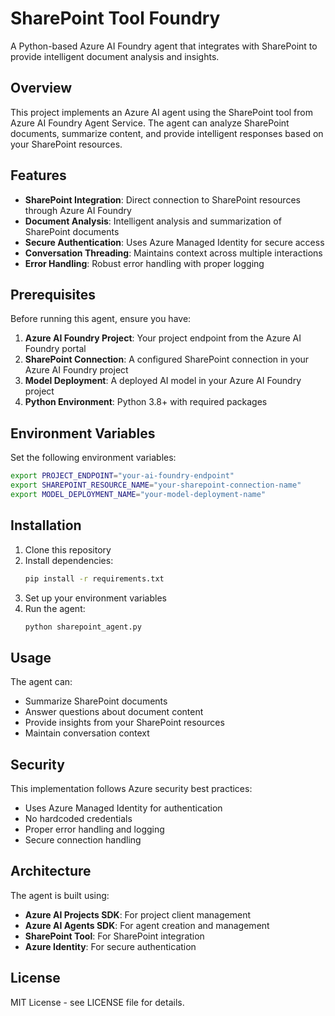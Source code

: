 # SharePoint Tool Foundry

A Python-based Azure AI Foundry agent that integrates with SharePoint to provide intelligent document analysis and insights.

## Overview

This project implements an Azure AI agent using the SharePoint tool from Azure AI Foundry Agent Service. The agent can analyze SharePoint documents, summarize content, and provide intelligent responses based on your SharePoint resources.

## Features

- **SharePoint Integration**: Direct connection to SharePoint resources through Azure AI Foundry
- **Document Analysis**: Intelligent analysis and summarization of SharePoint documents
- **Secure Authentication**: Uses Azure Managed Identity for secure access
- **Conversation Threading**: Maintains context across multiple interactions
- **Error Handling**: Robust error handling with proper logging

## Prerequisites

Before running this agent, ensure you have:

1. **Azure AI Foundry Project**: Your project endpoint from the Azure AI Foundry portal
2. **SharePoint Connection**: A configured SharePoint connection in your Azure AI Foundry project
3. **Model Deployment**: A deployed AI model in your Azure AI Foundry project
4. **Python Environment**: Python 3.8+ with required packages

## Environment Variables

Set the following environment variables:

```bash
export PROJECT_ENDPOINT="your-ai-foundry-endpoint"
export SHAREPOINT_RESOURCE_NAME="your-sharepoint-connection-name"
export MODEL_DEPLOYMENT_NAME="your-model-deployment-name"
```

## Installation

1. Clone this repository
2. Install dependencies:
   ```bash
   pip install -r requirements.txt
   ```
3. Set up your environment variables
4. Run the agent:
   ```bash
   python sharepoint_agent.py
   ```

## Usage

The agent can:
- Summarize SharePoint documents
- Answer questions about document content
- Provide insights from your SharePoint resources
- Maintain conversation context

## Security

This implementation follows Azure security best practices:
- Uses Azure Managed Identity for authentication
- No hardcoded credentials
- Proper error handling and logging
- Secure connection handling

## Architecture

The agent is built using:
- **Azure AI Projects SDK**: For project client management
- **Azure AI Agents SDK**: For agent creation and management
- **SharePoint Tool**: For SharePoint integration
- **Azure Identity**: For secure authentication

## License

MIT License - see LICENSE file for details.
